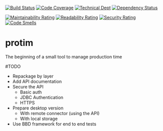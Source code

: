 [![Build Status](https://travis-ci.org/marmer/protim.svg)](https://travis-ci.org/marmer/protim)
[![Code Coverage](https://sonarcloud.io/api/badges/measure?key=io.github.marmer.protim%3Aprotim&metric=coverage)](https://sonarcloud.io/dashboard/index/io.github.marmer.protim%3Aprotim)
[![Technical Dept](https://sonarcloud.io/api/badges/measure?key=io.github.marmer.protim%3Aprotim&metric=sqale_debt_ratio)](https://sonarcloud.io/dashboard/index/io.github.marmer.protim%3Aprotim)
[![Dependency Status](https://www.versioneye.com/user/projects/59d0915c6725bd445062a9f2/badge.svg?style=flat-square)](https://www.versioneye.com/user/projects/59d0915c6725bd445062a9f2)
 
[![Maintainability Rating](https://sonarcloud.io/api/badges/measure?key=io.github.marmer.protim%3Aprotim&metric=sqale_rating)](https://sonarcloud.io/dashboard/index/io.github.marmer.protim%3Aprotim) 
[![Readability Rating](https://sonarcloud.io/api/badges/measure?key=io.github.marmer.protim%3Aprotim&metric=reliability_rating)](https://sonarcloud.io/dashboard/index/io.github.marmer.protim%3Aprotim) 
[![Security Rating](https://sonarcloud.io/api/badges/measure?key=io.github.marmer.protim%3Aprotim&metric=security_rating)](https://sonarcloud.io/dashboard/index/io.github.marmer.protim%3Aprotim) 
[![Code Smells](https://sonarcloud.io/api/badges/measure?key=io.github.marmer.protim%3Aprotim&metric=code_smells)](https://sonarcloud.io/dashboard/index/io.github.marmer.protim%3Aprotim)

# protim
The beginning of a small tool to manage production time


#TODO
* Repackage by layer
* Add API documentation
* Secure the API
    * Basic auth
    * JDBC Authentication
    * HTTPS
* Prepare desktop version
  * With remote connector (using the API)
  * With local storage
* Use BBD framework for end to end tests